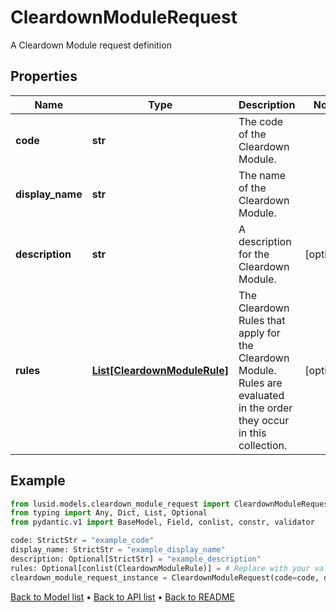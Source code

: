# CleardownModuleRequest

A Cleardown Module request definition
## Properties
Name | Type | Description | Notes
------------ | ------------- | ------------- | -------------
**code** | **str** | The code of the Cleardown Module. | 
**display_name** | **str** | The name of the Cleardown Module. | 
**description** | **str** | A description for the Cleardown Module. | [optional] 
**rules** | [**List[CleardownModuleRule]**](CleardownModuleRule.md) | The Cleardown Rules that apply for the Cleardown Module. Rules are evaluated in the order they occur in this collection. | [optional] 
## Example

```python
from lusid.models.cleardown_module_request import CleardownModuleRequest
from typing import Any, Dict, List, Optional
from pydantic.v1 import BaseModel, Field, conlist, constr, validator

code: StrictStr = "example_code"
display_name: StrictStr = "example_display_name"
description: Optional[StrictStr] = "example_description"
rules: Optional[conlist(CleardownModuleRule)] = # Replace with your value
cleardown_module_request_instance = CleardownModuleRequest(code=code, display_name=display_name, description=description, rules=rules)

```

[Back to Model list](../README.md#documentation-for-models) &#8226; [Back to API list](../README.md#documentation-for-api-endpoints) &#8226; [Back to README](../README.md)

